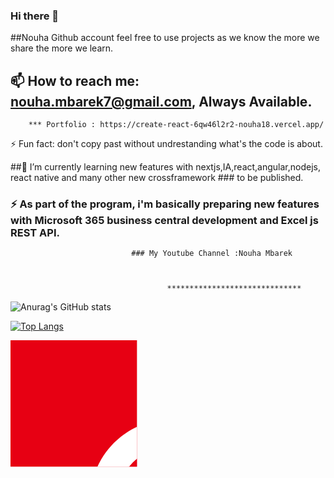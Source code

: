 ### Hi there 👋 
##Nouha Github account feel free to use projects as we know the more we share the more we learn.
## 📫 How to reach me: nouha.mbarek7@gmail.com, Always Available.

        *** Portfolio : https://create-react-6qw46l2r2-nouha18.vercel.app/

 ⚡ Fun fact: don't copy past without undrestanding  what's the code is about.

##🌱 I’m currently learning new features with nextjs,IA,react,angular,nodejs, react native and many other new crossframework ### to be published.
### ⚡ As part of the program, i'm basically preparing new features with Microsoft 365 business central development and Excel js REST API.  


                               ### My Youtube Channel :Nouha Mbarek
                               
      
          
                                       ******************************
 
 
 ![Anurag's GitHub stats](https://github-readme-stats.vercel.app/api?username=nouha18&theme=chartreuse-dark&show_icons=true)



[![Top Langs](https://github-readme-stats.vercel.app/api/top-langs/?username=nouha18&layout=demo)](https://github.com/nouhaa18/github-readme-stats)


<?xml version="1.0" encoding="UTF-8" standalone="no"?>
<!-- Created with Sodipodi ("http://www.sodipodi.com/") -->
<svg id="svg378" xmlns:rdf="http://www.w3.org/1999/02/22-rdf-syntax-ns#" xmlns="http://www.w3.org/2000/svg" height="512" width="512" version="1" y="0" x="0" xmlns:cc="http://creativecommons.org/ns#" xmlns:dc="http://purl.org/dc/elements/1.1/">
 <metadata id="metadata4083">
  <rdf:RDF>
   <cc:Work rdf:about="">
    <dc:format>image/svg+xml</dc:format>
    <dc:type rdf:resource="http://purl.org/dc/dcmitype/StillImage"/>
   </cc:Work>
  </rdf:RDF>
 </metadata>
 <defs id="defs380">
  <clipPath id="clipPath7035" clipPathUnits="userSpaceOnUse">
   <rect id="rect7037" fill-opacity="0.67" height="196.06" width="196.06" y="-.00026276" x="124.02"/>
  </clipPath>
 </defs>
 <g id="flag" fill-rule="evenodd" clip-path="url(#clipPath7035)" transform="matrix(1.0321 0 0 1.0321 -128 .00027120)">
  <rect id="rect171" height="496.06" width="744.09" y="-.000249" x="0" stroke-width="1pt" fill="#e70013"/>
  <path id="path554" d="m485.97 255.06c0 67.28-54.541 121.82-121.82 121.82-67.28 0-121.82-54.541-121.82-121.82 0-67.28 54.541-121.82 121.82-121.82 67.28 0 121.82 54.541 121.82 121.82z" transform="matrix(1.027 0 0 1.027 -1.2813 -14.137)" fill="#fff"/>
  <path id="path556" d="m357.56 327.49c-45.799 0-82.969-37.17-82.969-82.969 0-45.8 37.17-82.97 82.969-82.97 11.45 0 24.483 2.634 33.336 9.136-60.681 2.284-76.029 53.75-76.029 74.492s9.813 67.001 76.028 73.833c-7.535 4.857-21.885 8.478-33.335 8.478z" transform="translate(15.145 3.2924)" stroke-width="1pt" fill="#e70013"/>
  <polygon id="polygon559" d="m 445.79819,282.71201 -37.6733,-13.74419 -24.9227,31.41718 1.42982,-40.07663 -37.58105,-13.99445 38.55697,-11.02452 1.69633,-40.06623 22.3997,33.26309 38.62944,-10.76784 -24.71319,31.58225 z" points="445.8 282.71 408.12 268.97 383.2 300.38 384.63 260.31 347.05 246.31 385.61 235.29 387.3 195.22 409.7 228.49 448.33 217.72 423.62 249.3" stroke-width="1pt" fill="#e70013"/>
 </g>
</svg>



